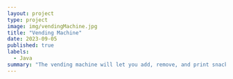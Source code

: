 ```yaml
---
layout: project
type: project
image: img/vendingMachine.jpg
title: "Vending Machine"
date: 2023-09-05
published: true
labels:
  - Java
summary: "The vending machine will let you add, remove, and print snacks. It will also tell you if the snack cost more than a given price"
---
```



